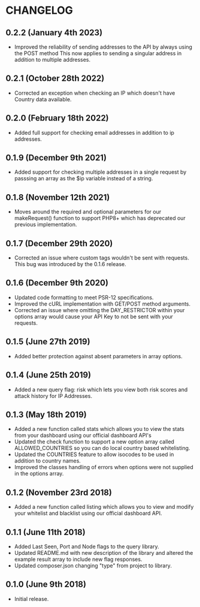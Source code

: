 CHANGELOG
=========

0.2.2 (January 4th 2023)
------------------

* Improved the reliability of sending addresses to the API by always using the POST method
  This now applies to sending a singular address in addition to multiple addresses.
  

0.2.1 (October 28th 2022)
------------------

* Corrected an exception when checking an IP which doesn't have Country data available.
  

0.2.0 (February 18th 2022)
------------------

* Added full support for checking email addresses in addition to ip addresses.
  

0.1.9 (December 9th 2021)
------------------

* Added support for checking multiple addresses in a single request by passsing an
  array as the $ip variable instead of a string.
  

0.1.8 (November 12th 2021)
------------------

* Moves around the required and optional parameters for our makeRequest() function
  to support PHP8+ which has deprecated our previous implementation.
  

0.1.7 (December 29th 2020)
------------------

* Corrected an issue where custom tags wouldn't be sent with requests.
  This bug was introduced by the 0.1.6 release.
  

0.1.6 (December 9th 2020)
------------------

* Updated code formatting to meet PSR-12 specifications.
* Improved the cURL implementation with GET/POST method arguments.
* Corrected an issue where omitting the DAY_RESTRICTOR within your options
  array would cause your API Key to not be sent with your requests.
  

0.1.5 (June 27th 2019)
------------------

* Added better protection against absent parameters in array options.
  

0.1.4 (June 25th 2019)
------------------

* Added a new query flag: risk which lets you view both risk scores
  and attack history for IP Addresses.


0.1.3 (May 18th 2019)
------------------

* Added a new function called stats which allows you to view the stats
  from your dashboard using our official dashboard API's
* Updated the check function to support a new option array called
  ALLOWED_COUNTRIES so you can do local country based whitelisting.
* Updated the COUNTRIES feature to allow isocodes to be used in addition
  to country names.
* Improved the classes handling of errors when options were not supplied
  in the options array.


0.1.2 (November 23rd 2018)
------------------

* Added a new function called listing which allows you to view and modify
  your whitelist and blacklist using our official dashboard API.


0.1.1 (June 11th 2018)
------------------

* Added Last Seen, Port and Node flags to the query library.
* Updated README.md with new description of the library and altered the 
  example result array to include new flag responses.
* Updated composer.json changing "type" from project to library.


0.1.0 (June 9th 2018)
------------------

* Initial release.
